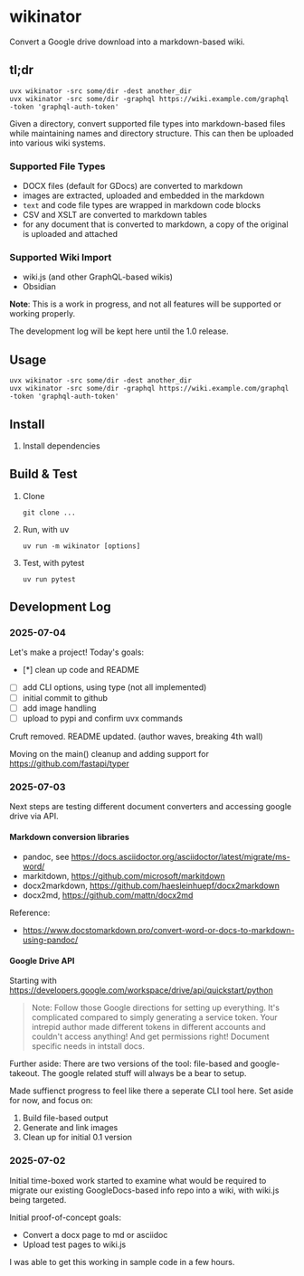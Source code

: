 # wikinator

Convert a Google drive download into a markdown-based wiki.

## tl;dr
```
uvx wikinator -src some/dir -dest another_dir
uvx wikinator -src some/dir -graphql https://wiki.example.com/graphql -token 'graphql-auth-token'
```

Given a directory, convert supported file types into markdown-based files while maintaining names and directory structure. This can then be uploaded into various wiki systems.

### Supported File Types
- DOCX files (default for GDocs) are converted to markdown
- images are extracted, uploaded and embedded in the markdown
- `text` and code file types are wrapped in markdown code blocks
- CSV and XSLT are converted to markdown tables
- for any document that is converted to markdown, a copy of the original is uploaded and attached

### Supported Wiki Import
- wiki.js (and other GraphQL-based wikis)
- Obsidian


**Note**: This is a work in progress, and not all features will be supported or working properly.

The development log will be kept here until the 1.0 release.


## Usage
```
uvx wikinator -src some/dir -dest another_dir
uvx wikinator -src some/dir -graphql https://wiki.example.com/graphql -token 'graphql-auth-token'
```

## Install

1. Install dependencies


## Build & Test
1. Clone
    ```
    git clone ...
    ```
2. Run, with uv
    ```
    uv run -m wikinator [options]
    ```
3. Test, with pytest
    ```
    uv run pytest
    ```

## Development Log

### 2025-07-04
Let's make a project! Today's goals:
- [*] clean up code and README
- [ ] add CLI options, using type (not all implemented)
- [ ] initial commit to github
- [ ] add image handling
- [ ] upload to pypi and confirm uvx commands

Cruft removed. README updated. (author waves, breaking 4th wall)

Moving on the main() cleanup and adding support for https://github.com/fastapi/typer


### 2025-07-03
Next steps are testing different document converters and accessing google drive via API.

#### Markdown conversion libraries
- pandoc, see https://docs.asciidoctor.org/asciidoctor/latest/migrate/ms-word/
- markitdown, https://github.com/microsoft/markitdown
- docx2markdown, https://github.com/haesleinhuepf/docx2markdown
- docx2md, https://github.com/mattn/docx2md

Reference:
- https://www.docstomarkdown.pro/convert-word-or-docs-to-markdown-using-pandoc/

#### Google Drive API
Starting with https://developers.google.com/workspace/drive/api/quickstart/python

> Note: Follow those Google directions for setting up everything. It's complicated compared to simply generating a service token. Your intrepid author made different tokens in different accounts and couldn't access anything! And get permissions right! Document specific needs in intstall docs.

Further aside: There are two versions of the tool: file-based and google-takeout. The google related stuff will always be a bear to setup.

Made suffienct progress to feel like there a seperate CLI tool here. Set aside for now, and focus on:
1. Build file-based output
2. Generate and link images
3. Clean up for initial 0.1 version

### 2025-07-02
Initial time-boxed work started to examine what would be required to migrate our existing GoogleDocs-based info repo into a wiki, with wiki.js being targeted.

Initial proof-of-concept goals:
- Convert a docx page to md or asciidoc
- Upload test pages to wiki.js

I was able to get this working in sample code in a few hours.
